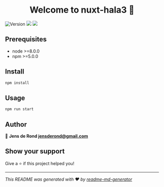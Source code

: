 <h1 align="center">Welcome to nuxt-hala3 👋</h1>
<p>
  <img alt="Version" src="https://img.shields.io/badge/version-1.0.0-blue.svg?cacheSeconds=2592000" />
  <img src="https://img.shields.io/badge/node-%3E%3D8.0.0-blue.svg" />
  <img src="https://img.shields.io/badge/npm-%3E%3D5.0.0-blue.svg" />
</p>

## Prerequisites

- node >=8.0.0
- npm >=5.0.0

## Install

```sh
npm install
```

## Usage

```sh
npm run start
```

## Author

👤 **Jens de Rond <jensderond@gmail.com>**


## Show your support

Give a ⭐️ if this project helped you!

***
_This README was generated with ❤️ by [readme-md-generator](https://github.com/kefranabg/readme-md-generator)_
